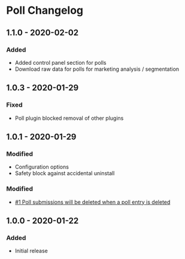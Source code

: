 # Poll Changelog

## 1.1.0 - 2020-02-02

### Added
- Added control panel section for polls
- Download raw data for polls for marketing analysis / segmentation

## 1.0.3 - 2020-01-29

### Fixed
- Poll plugin blocked removal of other plugins

## 1.0.1 - 2020-01-29

### Modified
- Configuration options
- Safety block against accidental uninstall

### Modified
- [#1 Poll submissions will be deleted when a poll entry is deleted](https://github.com/24hoursmedia-craftcms/poll/issues/1)

## 1.0.0 - 2020-01-22
### Added
- Initial release
